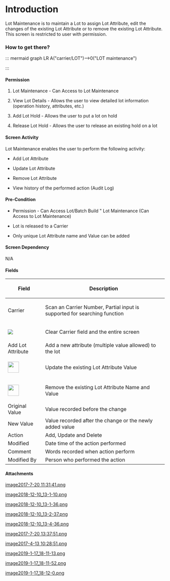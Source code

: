# Introduction

Lot Maintenance is to maintain a Lot to assign Lot Attribute, edit the changes of the existing Lot Attribute or to remove the existing Lot Attribute. 
This screen is restricted to user with permission. 

### How to get there?



::: mermaid
graph LR
A("carrier/LOT")-->0("LOT maintenance")

:::


#### Permission


1. Lot Maintenance - Can Access to Lot Maintenance 

2. View Lot Details - Allows the user to view detailed lot information (operation history, attributes, etc.) 
3. Add Lot Hold - Allows the user to put a lot on hold 
4. Release Lot Hold - Allows the user to release an existing hold on a lot 

#### Screen Activity


Lot Maintenance enables the user to perform the following activity:

- Add Lot Attribute

- Update Lot Attribute

- Remove Lot Attribute

- View history of the performed action (Audit Log)


#### Pre-Condition



- Permission - Can Access Lot/Batch Build " Lot Maintenance (Can Access to Lot Maintenance)

- Lot is released to a Carrier

- Only unique Lot Attribute name and Value can be added


#### Screen Dependency


N/A


#### Fields


<table class="wrapped confluenceTable"><colgroup><col /><col /></colgroup><thead><tr><th class="confluenceTh"><p>Field</p></th><th class="confluenceTh"><p>Description</p></th></tr></thead><tbody><tr><td class="confluenceTd"><p>Carrier</p></td><td class="confluenceTd"><p>Scan an Carrier Number, Partial input is supported for searching function</p></td></tr><tr><td class="confluenceTd"><div class="content-wrapper"><p><span class="confluence-embedded-file-wrapper"><span class="confluence-embedded-file-wrapper"><img class="confluence-embedded-image confluence-external-resource" src="https://dev.azure.com/jblprd/Production%20Systems-JGP/_apis/git/repositories/wiki-JGP iFactory/items?path=/.attachments/41058443.png&$format=octetStream" data-image-src="http://usplnd0wiki01:8090/download/attachments/41058436/image2017-4-13%2010%3A28%3A51.png?version=1&modificationDate=1547718975544&api=v2" /></span></span></p></div></td><td class="confluenceTd"><p>Clear Carrier field and the entire screen</p></td></tr><tr><td colspan="1" class="confluenceTd">Add Lot Attribute</td><td colspan="1" class="confluenceTd">Add a new attribute (multiple value allowed) to the lot</td></tr><tr><td class="confluenceTd"><div class="content-wrapper"><p><span class="confluence-embedded-file-wrapper confluence-embedded-manual-size"><img class="confluence-embedded-image confluence-thumbnail confluence-external-resource" height="35" src="attachments/thumbnails/41058436/41058444" data-image-src="http://usplnd0wiki01:8090/download/thumbnails/41058436/image2019-1-17-18-11-13.png?version=1&modificationDate=1547719873539&api=v2" /></span></p></div></td><td class="confluenceTd"><p>Update the existing Lot Attribute Value</p></td></tr><tr><td class="confluenceTd"><div class="content-wrapper"><p><span class="confluence-embedded-file-wrapper confluence-embedded-manual-size"><img class="confluence-embedded-image confluence-thumbnail confluence-external-resource" height="35" src="attachments/thumbnails/41058436/41058446" data-image-src="http://usplnd0wiki01:8090/download/thumbnails/41058436/image2019-1-17-18-12-0.png?version=1&modificationDate=1547719920347&api=v2" /></span></p></div></td><td class="confluenceTd">Remove the existing Lot Attribute Name and Value</td></tr><tr><td colspan="1" class="confluenceTd">Original Value</td><td colspan="1" class="confluenceTd">Value recorded before the change</td></tr><tr><td colspan="1" class="confluenceTd">New Value</td><td colspan="1" class="confluenceTd">Value recorded after the change or the newly added value</td></tr><tr><td colspan="1" class="confluenceTd">Action</td><td colspan="1" class="confluenceTd">Add, Update and Delete</td></tr><tr><td colspan="1" class="confluenceTd">Modified</td><td colspan="1" class="confluenceTd">Date time of the action performed</td></tr><tr><td colspan="1" class="confluenceTd">Comment</td><td colspan="1" class="confluenceTd">Words recorded when action perform</td></tr><tr><td colspan="1" class="confluenceTd">Modified By</td><td colspan="1" class="confluenceTd">Person who performed the action</td></tr></tbody></table>



#### Attachments

[image2017-7-20 11:31:41.png](/.attachments/41058437.png)
[image2018-12-10_13-1-10.png](/.attachments/41058438.png)
[image2018-12-10_13-1-36.png](/.attachments/41058439.png)
[image2018-12-10_13-2-37.png](/.attachments/41058440.png)
[image2018-12-10_13-4-36.png](/.attachments/41058441.png)
[image2017-7-20 13:37:51.png](/.attachments/41058442.png)
[image2017-4-13 10:28:51.png](/.attachments/41058443.png)
[image2019-1-17_18-11-13.png](/.attachments/41058444.png)
[image2019-1-17_18-11-52.png](/.attachments/41058445.png)
[image2019-1-17_18-12-0.png](/.attachments/41058446.png)
